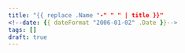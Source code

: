 ```yaml
---
title: "{{ replace .Name "-" " " | title }}"
<!--date: {{ dateFormat "2006-01-02" .Date }}-->
tags: []
draft: true
---
```

